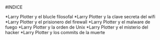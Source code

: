 #INDICE

*Larry Plotter y el blucle filosofal
*Larry Plotter y la clave secreta del wifi
*Larry Plotter y el prisionero del firewall
*Larry Plotter y el malware de fuego
*Larry Plotter y la orden de Unix
*Larry Plotter y el misterio del hacker
*Larry Plotter y los commits de la muerte
